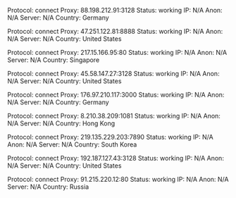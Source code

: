 Protocol: connect
Proxy: 88.198.212.91:3128
Status: working
IP: N/A
Anon: N/A
Server: N/A
Country: Germany

Protocol: connect
Proxy: 47.251.122.81:8888
Status: working
IP: N/A
Anon: N/A
Server: N/A
Country: United States

Protocol: connect
Proxy: 217.15.166.95:80
Status: working
IP: N/A
Anon: N/A
Server: N/A
Country: Singapore

Protocol: connect
Proxy: 45.58.147.27:3128
Status: working
IP: N/A
Anon: N/A
Server: N/A
Country: United States

Protocol: connect
Proxy: 176.97.210.117:3000
Status: working
IP: N/A
Anon: N/A
Server: N/A
Country: Germany

Protocol: connect
Proxy: 8.210.38.209:1081
Status: working
IP: N/A
Anon: N/A
Server: N/A
Country: Hong Kong

Protocol: connect
Proxy: 219.135.229.203:7890
Status: working
IP: N/A
Anon: N/A
Server: N/A
Country: South Korea

Protocol: connect
Proxy: 192.187.127.43:3128
Status: working
IP: N/A
Anon: N/A
Server: N/A
Country: United States

Protocol: connect
Proxy: 91.215.220.12:80
Status: working
IP: N/A
Anon: N/A
Server: N/A
Country: Russia

